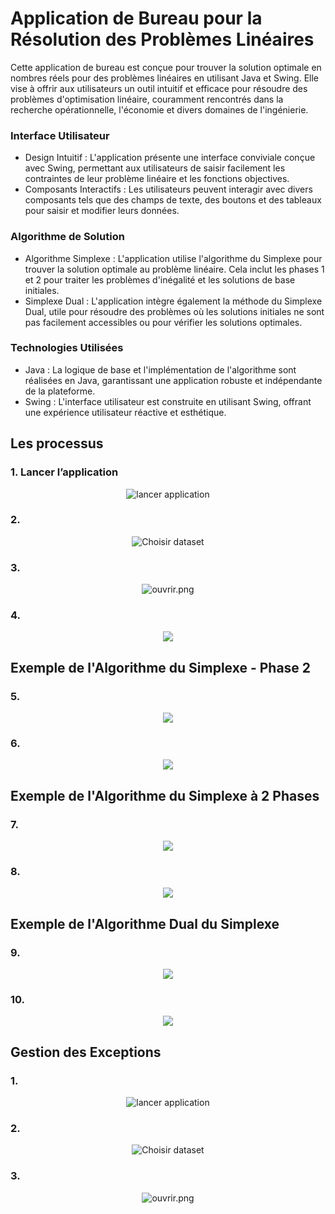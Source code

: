 <html>
    <body>
    <h1>Application de Bureau pour la Résolution des Problèmes Linéaires</h1>
    <p>
    Cette application de bureau est conçue pour trouver la solution optimale en nombres réels pour des problèmes linéaires en utilisant Java et Swing. Elle vise à offrir aux utilisateurs un outil intuitif et efficace pour résoudre des problèmes d'optimisation linéaire, couramment rencontrés dans la recherche opérationnelle, l'économie et divers domaines de l'ingénierie.
    </p>
    <h3>Interface Utilisateur</h3>
    <ul>
        <li>
        Design Intuitif : L'application présente une interface conviviale conçue avec Swing, permettant aux utilisateurs de saisir facilement les contraintes de leur problème linéaire et les fonctions objectives.
        </li>
        <li>
        Composants Interactifs : Les utilisateurs peuvent interagir avec divers composants tels que des champs de texte, des boutons et des tableaux pour saisir et modifier leurs données.
        </li>
    </ul>
    <h3>Algorithme de Solution</h3>
    <ul>
        <li>
        Algorithme Simplexe : L'application utilise l'algorithme du Simplexe pour trouver la solution optimale au problème linéaire. Cela inclut les phases 1 et 2 pour traiter les problèmes d'inégalité et les solutions de base initiales.
        </li>
        <li>
        Simplexe Dual : L'application intègre également la méthode du Simplexe Dual, utile pour résoudre des problèmes où les solutions initiales ne sont pas facilement accessibles ou pour vérifier les solutions optimales.
        </li>
    </ul>
    <h3>Technologies Utilisées</h3>
    <ul>
        <li>
        Java : La logique de base et l'implémentation de l'algorithme sont réalisées en Java, garantissant une application robuste et indépendante de la plateforme.
        </li>
        <li>
        Swing : L'interface utilisateur est construite en utilisant Swing, offrant une expérience utilisateur réactive et esthétique.
        </li>
    </ul>
    <h2 id="les-processus">Les processus</h2>
    <h3 id="lancer-lapplication">1. Lancer l’application</h3>
    <p align="center">
    <img src="./images/1.png" alt="lancer application">
    </p>
    <h3 id="choisir-le-dataset">2. </h3>
    <p align="center">
    <img src="./images/2.png" alt="Choisir dataset">
    </p>
    <h3 id="choisir-le-dataset">3. </h3>
    <p align="center">
    <img src="./images/3.png" alt="ouvrir.png">
    </p>
    <h3 id="lecture-du-dataset">4. </h3>
    <p align="center">
        <img src="./images/4.png">
    </p>
    <h2>Exemple de l'Algorithme du Simplexe - Phase 2</h2>
    <h3 id="lecture-du-dataset">5. </h3>
    <p align="center">
        <img src="./images/5.png">
    </p>
    <h3 id="lecture-du-dataset">6. </h3>
    <p align="center">
        <img src="./images/6.gif">
    </p>
    <h2>Exemple de l'Algorithme du Simplexe à 2 Phases</h2>
    <h3 id="lecture-du-dataset">7. </h3>
    <p align="center">
        <img src="./images/7.png">
    </p>
    <h3 id="lecture-du-dataset">8. </h3>
    <p align="center">
        <img src="./images/8.gif">
    </p>
    <h2>Exemple de l'Algorithme Dual du Simplexe</h2>
    <h3 id="lecture-du-dataset">9. </h3>
    <p align="center">
        <img src="./images/9.png">
    </p>
    <h3 id="lecture-du-dataset">10. </h3>
     <p align="center">
        <img src="./images/10.gif">
    </p>
    <h2>Gestion des Exceptions</h2>
    <h3 id="lancer-lapplication">1.</h3>
    <p align="center">
    <img src="./images/exceptions1.png" alt="lancer application">
    </p>
    <h3 id="choisir-le-dataset">2. </h3>
    <p align="center">
    <img src="./images/exeption2.png" alt="Choisir dataset">
    </p>
    <h3 id="choisir-le-dataset">3. </h3>
    <p align="center">
    <img src="./images/exception3.png" alt="ouvrir.png">
    </p>
    </body>
</html>